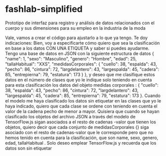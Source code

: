 # fashlab-simplified
 Prototipo de interfaz para registro y análisis de datos relacionados con el cuerpo y sus dimensiones para su empleo en la industria de la moda



Vale, vamos a crear el código para ajustarlo a lo que ya tengo. Te doy indicaciones: Bien, voy a especificarte cómo quiero que sea la clasificación en base a los datos CON UNA ETIQUETA y saber si puedes ayudarme. Tengo una base de datos en JSON con la siguiente estructura de datos  {
		"name": 1,
		"sexo": "Masculino",
		"genero": "Hombre",
		"edad": 25,
		"tallaHabitual": "XXS",
		"medidasCorporales": {
			"cuello": 38,
			"espalda": 43,
			"pecho": 86,
			"cintura": 72,
			"largdelantero": 43,
			"largespalda": 45,
			"cadera": 85,
			"entrepierna": 79,
			"estatura": 173
		}
	}, y deseo que me clasifique estos datos en el número de clases que yo le indique solo teniendo en cuenta para esta clasificación los datos del objeto medidas corporales : {
			"cuello": 38,
			"espalda": 43,
			"pecho": 86,
			"cintura": 72,
			"largdelantero": 43,
			"largespalda": 45,
			"cadera": 85,
			"entrepierna": 79,
			"estatura": 173
		}. Cuando el modelo me haya clasificado los datos sin etiquetar en las clases que yo le haya indicado, quiero que cada clase se ordene con teniendo en cuenta el valor de la cadena pecho de menor a mayor. Quisiera que cuando se hayan clasificado los objetos del archivo JSON a través del  modelo de TensorFlow.js sigan asociados a el resto de cadenas -valor que tienen los objetos, quiero decir que cada conjunto de medidasCorporales {} siga asociado con el resto de cadenas-valor que le corresponde pero que no hemos tenido en cuenta para la clasificación, que son name, sexo, genero, edad, tallaHabitual . Solo deseo emplear TensorFlow.js y recuerda que los datos son sin etiquetar